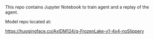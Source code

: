 This repo contains Jupyter Notebook to train agent and a replay of the agent.

Model repo located at:

https://huggingface.co/AxlDM124/q-FrozenLake-v1-4x4-noSlippery
